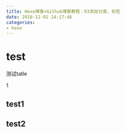 ```yaml
---
title: Hexo博客+Github博客教程：03添加分类，标签
date: 2018-11-01 14:17:46
categories: 
- hexo
---
```

# test
测试tatle

1
## test1

## test2
